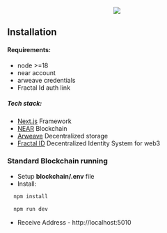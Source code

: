 <p align="center">
  <img src="https://raw.githubusercontent.com/iovitatudor/blockAIDS-dashboard/main/public/Logo.png" />
</p>

## Installation

#### Requirements:

- node >=18
- near account
- arweave credentials
- Fractal Id auth link

##### Tech stack:
-  <a href="https://nextjs.org/" target="blank">Next.js</a> Framework
-  <a href="https://near.org/" target="blank">NEAR</a> Blockchain
-  <a href="https://arweave.app/" target="blank">Arweave</a> Decentralized storage
-  <a href="https://web.fractal.id/" target="blank">Fractal ID</a> Decentralized Identity System for web3

### Standard Blockchain running

- Setup **blockchain/.env** file
- Install:

```bash 
  npm install
```

```bash 
  npm run dev
```

- Receive Address - http://localhost:5010
